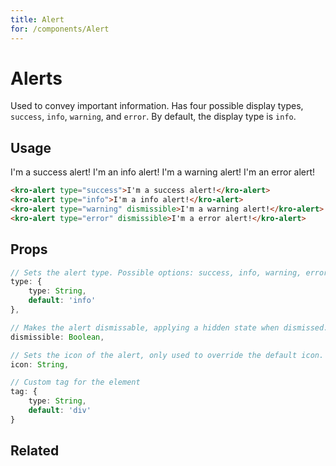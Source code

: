 ```yaml
---
title: Alert
for: /components/Alert
---
```


# Alerts
Used to convey important information. Has four possible display types, `success`, `info`, `warning`, and `error`. By default,
the display type is `info`. 

## Usage

<style>
    .kro-docs-alerts-container > * {
        margin: 1rem 0;
    }
</style>
<div class="kro-docs-alerts-container">
    <kro-alert type="success">I'm a success alert!</kro-alert>
    <kro-alert type="info">I'm an info alert!</kro-alert>
    <kro-alert type="warning" dismissible>I'm a warning alert!</kro-alert>
    <kro-alert type="error" dismissible>I'm an error alert!</kro-alert>
</div>

```html
<kro-alert type="success">I'm a success alert!</kro-alert>
<kro-alert type="info">I'm a info alert!</kro-alert>
<kro-alert type="warning" dismissible>I'm a warning alert!</kro-alert>
<kro-alert type="error" dismissible>I'm a error alert!</kro-alert>
```

## Props
```ts
// Sets the alert type. Possible options: success, info, warning, error
type: {
    type: String,
    default: 'info'
},

// Makes the alert dismissable, applying a hidden state when dismissed.
dismissible: Boolean,

// Sets the icon of the alert, only used to override the default icon.
icon: String,

// Custom tag for the element
tag: {
    type: String,
    default: 'div'
}
```

## Related
<press-article-link title="Buttons" subtitle="Using Kro Buttons" to="/components/button"></press-article-link>

